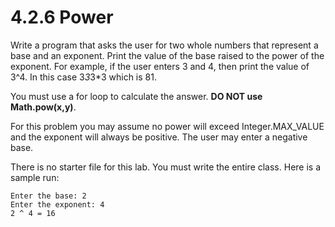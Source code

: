 # 4.2.6 Power
Write a program that asks the user for two whole numbers that represent a base and an exponent. Print the value of the base raised to the power of the exponent. For example, if the user enters 3 and 4, then print the value of 3^4. In this case 3*3*3*3 which is 81.

You must use a for loop to calculate the answer. <b>DO NOT use Math.pow(x,y)</b>.

For this problem you may assume no power will exceed Integer.MAX_VALUE and the exponent will always be positive. The user may enter a negative base.

There is no starter file for this lab. You must write the entire class. Here is a sample run:
```
Enter the base: 2
Enter the exponent: 4
2 ^ 4 = 16
```